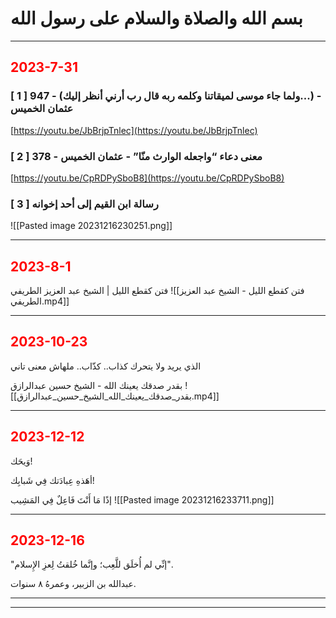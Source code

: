 # بسم الله والصلاة والسلام على رسول الله


---
## <span  style="color: red;">2023-7-31</span>
### [ 1 ] 947 - (ولما جاء موسى لميقاتنا وكلمه ربه قال رب أرني أنظر إليك...) - عثمان الخميس
[https://youtu.be/JbBrjpTnlec](https://youtu.be/JbBrjpTnlec)
### [ 2 ] 378 - معنى دعاء “واجعله الوارث منّا” - عثمان الخميس
[https://youtu.be/CpRDPySboB8](https://youtu.be/CpRDPySboB8)

### [ 3 ] رسالة ابن القيم إلى أحد إخوانه  
![[Pasted image 20231216230251.png]]


---
## <span  style="color: red;">2023-8-1</span>
فتن كقطع الليل | الشيخ عبد العزيز الطريفي
![[فتن كقطع الليل -   الشيخ عبد العزيز الطريفي.mp4]]


---
## <span  style="color: red;">2023-10-23</span>


الذي يريد ولا يتحرك كذاب.. كذّاب.. ملهاش معنى تاني

بقدر صدقك يعينك الله - الشيخ حسين عبدالرازق
![[بقدر_صدقك_يعينك_الله_الشيخ_حسين_عبدالرازق.mp4]]

---
## <span  style="color: red;">2023-12-12</span>
وَيحَك!

أهَذهِ عِبادَتك فِي شَبابِك!

إذًا مَا أَنْتَ فَاعِلٌ فِي المَشِيب
![[Pasted image 20231216233711.png]]

---

## <span  style="color: red;">2023-12-16</span>

"إنِّي لم أُخلَق للَّعِب؛ وإنَّما خُلقتُ لِعزِ الإِسلام".

عبدالله بن الزبير، وعمرهُ ٨ سنوات.

---


---